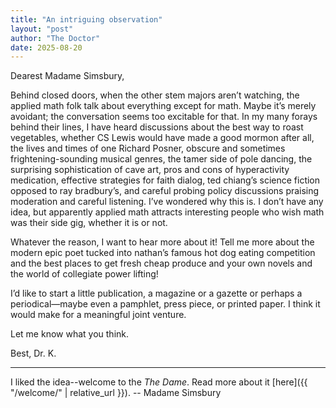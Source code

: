```yaml
---
title: "An intriguing observation"
layout: "post"
author: "The Doctor"
date: 2025-08-20
---
```

Dearest Madame Simsbury,

Behind closed doors, when the other stem majors aren’t watching, the applied math folk talk about everything except for math. Maybe it’s merely avoidant; the conversation seems too excitable for that. In my many forays behind their lines, I have heard discussions about the best way to roast vegetables, whether CS Lewis would have made a good mormon after all, the lives and times of one Richard Posner, obscure and sometimes frightening-sounding musical genres, the tamer side of pole dancing, the surprising sophistication of cave art, pros and cons of hyperactivity medication, effective strategies for faith dialog, ted chiang’s science fiction opposed to ray bradbury’s, and careful probing policy discussions praising moderation and careful listening. I’ve wondered why this is. I don’t have any idea, but apparently applied math attracts interesting people who wish math was their side gig, whether it is or not. 

Whatever the reason, I want to hear more about it! Tell me more about the modern epic poet tucked into nathan’s famous hot dog eating competition and the best places to get fresh cheap produce and your own novels and the world of collegiate power lifting!  

I’d like to start a little publication, a magazine or a gazette or perhaps a periodical—maybe even a pamphlet, press piece, or printed paper. I think it would make for a meaningful joint venture.

Let me know what you think.

Best,
Dr. K.

___

I liked the idea--welcome to the *The Dame*. Read more about it [here]({{ "/welcome/" | relative_url }}).
-- Madame Simsbury
